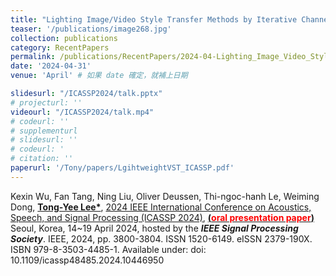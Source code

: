 ```yaml
---
title: "Lighting Image/Video Style Transfer Methods by Iterative Channel Pruning"
teaser: '/publications/image268.jpg'
collection: publications
category: RecentPapers
permalink: /publications/RecentPapers/2024-04-Lighting_Image_Video_Style_Transfer_Methods_by_Iterative_Channel_Pruning
date: '2024-04-31'
venue: 'April' # 如果 date 確定，就補上日期

slidesurl: "/ICASSP2024/talk.pptx"
# projecturl: ''
videourl: "/ICASSP2024/talk.mp4"
# codeurl: ''
# supplementurl
# slidesurl: ''
# codeurl: '
# citation: ''
paperurl: '/Tony/papers/LgihtweightVST_ICASSP.pdf'
---
```


Kexin Wu, Fan Tang, Ning Liu, Oliver Deussen, Thi-ngoc-hanh Le, Weiming Dong, <strong><u>Tong-Yee Lee*</u></strong>, [2024 IEEE International Conference on Acoustics, Speech, and Signal Processing (ICASSP 2024)](https://signalprocessingsociety.org/blog/icassp-2024-2024-ieee-international-conference-acoustics-speech-and-signal-processing), <strong><u>(<span style="color:red">oral presentation paper</span>)</u></strong> Seoul, Korea, 14~19 April 2024, hosted by the <strong><i>IEEE Signal Processing Society</i></strong>.  IEEE, 2024, pp. 3800-3804. ISSN 1520-6149. eISSN 2379-190X. ISBN 979-8-3503-4485-1. Available under: doi: 10.1109/icassp48485.2024.10446950

<!-- <strong><u>Tong-Yee Lee</u></strong>, Shao-Wei Yen, I-Cheng Yeh, "Texture Mapping with Hard Constraints Using Warping Scheme"<strong><u>(<span style="color:red">Cover Image in this issue</span>)</u></strong> <strong><i>IEEE Transactions on Visualization and Computer Graphics (TVCG)</i></strong>, March/April, Vol. 14, No. 2, pp. 382-395,2008 -->

